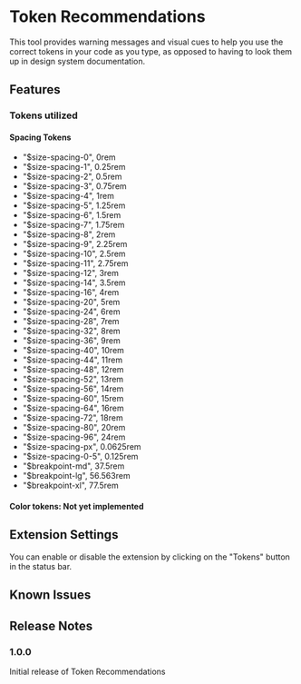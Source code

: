 # Token Recommendations
This tool provides warning messages and visual cues to help you use the correct tokens in your code as you type, as opposed to having to look them up in design system documentation.

## Features
### Tokens utilized
#### Spacing Tokens
- "$size-spacing-0", 0rem
- "$size-spacing-1", 0.25rem
- "$size-spacing-2", 0.5rem
- "$size-spacing-3", 0.75rem
- "$size-spacing-4", 1rem
- "$size-spacing-5", 1.25rem
- "$size-spacing-6", 1.5rem
- "$size-spacing-7", 1.75rem
- "$size-spacing-8", 2rem
- "$size-spacing-9", 2.25rem
- "$size-spacing-10", 2.5rem
- "$size-spacing-11", 2.75rem
- "$size-spacing-12", 3rem
- "$size-spacing-14", 3.5rem
- "$size-spacing-16", 4rem
- "$size-spacing-20", 5rem
- "$size-spacing-24", 6rem
- "$size-spacing-28", 7rem
- "$size-spacing-32", 8rem
- "$size-spacing-36", 9rem
- "$size-spacing-40", 10rem
- "$size-spacing-44", 11rem
- "$size-spacing-48", 12rem
- "$size-spacing-52", 13rem
- "$size-spacing-56", 14rem
- "$size-spacing-60", 15rem
- "$size-spacing-64", 16rem
- "$size-spacing-72", 18rem
- "$size-spacing-80", 20rem
- "$size-spacing-96", 24rem
- "$size-spacing-px", 0.0625rem
- "$size-spacing-0-5", 0.125rem
- "$breakpoint-md", 37.5rem
- "$breakpoint-lg", 56.563rem
- "$breakpoint-xl", 77.5rem

#### Color tokens: Not yet implemented

## Extension Settings
You can enable or disable the extension by clicking on the "Tokens" button in the status bar.

## Known Issues
## Release Notes
### 1.0.0
Initial release of Token Recommendations